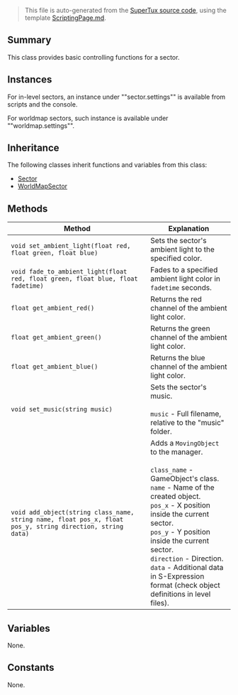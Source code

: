 > This file is auto-generated from the [SuperTux source code](https://github.com/SuperTux/supertux/tree/master/src), using the template [ScriptingPage.md](https://github.com/SuperTux/wiki/tree/master/templates/ScriptingPage.md).

Summary
-------

This class provides basic controlling functions for a sector.

Instances
--------

For in-level sectors, an instance under ""sector.settings"" is available from scripts and the console.

For worldmap sectors, such instance is available under ""worldmap.settings"". 

Inheritance
--------

The following classes inherit functions and variables from this class:
* [Sector](https://github.com/SuperTux/supertux/wiki/ScriptingSector)
* [WorldMapSector](https://github.com/SuperTux/supertux/wiki/ScriptingWorldMapSector)


Methods
-------

Method | Explanation
-------|-------
`void set_ambient_light(float red, float green, float blue)` | Sets the sector's ambient light to the specified color.
`void fade_to_ambient_light(float red, float green, float blue, float fadetime)` | Fades to a specified ambient light color in `fadetime` seconds.
`float get_ambient_red()` | Returns the red channel of the ambient light color.
`float get_ambient_green()` | Returns the green channel of the ambient light color.
`float get_ambient_blue()` | Returns the blue channel of the ambient light color.
`void set_music(string music)` | Sets the sector's music.<br /><br /> `music` - Full filename, relative to the "music" folder. 
`void add_object(string class_name, string name, float pos_x, float pos_y, string direction, string data)` | Adds a `MovingObject` to the manager.<br /><br /> `class_name` - GameObject's class. <br /> `name` - Name of the created object. <br /> `pos_x` - X position inside the current sector. <br /> `pos_y` - Y position inside the current sector. <br /> `direction` - Direction. <br /> `data` - Additional data in S-Expression format (check object definitions in level files). 


Variables
---------

None.

Constants
---------

None.
